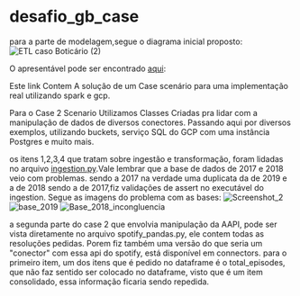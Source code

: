 # desafio_gb_case

para a parte de modelagem,segue o diagrama inicial proposto:
![ETL caso Boticário (2)](https://github.com/arteweyl/desafio_gb_case2/assets/63889308/723e1f23-966c-4468-b343-acbc6b4cff3f)

O apresentável pode ser encontrado <a href='https://docs.google.com/presentation/d/1kUykvOltBTiCQaP4y33rc_RaKouyXTz4QfDGAecC35E/edit#slide=id.g2c6259c4439_0_14'>aqui</a>:

Este link Contem A solução de um Case scenário para uma implementação real 
utilizando spark e gcp.


Para o  Case 2 Scenario Utilizamos Classes Criadas pra lidar com a manipulação de dados de diversos conectores.
Passando aqui por diversos exemplos, utilizando buckets, serviço SQL do GCP com uma instância Postgres e muito mais.

os itens 1,2,3,4 que tratam sobre ingestão e transformação, foram lidadas no arquivo <a href='https://github.com/arteweyl/desafio_gb_case2/blob/main/ingestion.py'>ingestion.py</a>.Vale lembrar que a base de dados de 2017 e 2018 veio com problemas.  sendo a 2017 na verdade uma duplicata da de 2019 e a de 2018 sendo a de 2017,fiz validações de assert no executável do ingestion. Segue as imagens do problema com as bases:
![Screenshot_2](https://github.com/arteweyl/desafio_gb_case2/assets/63889308/40b7cbd4-902a-46ec-b6c1-86dd8700c114)
![base_2019](https://github.com/arteweyl/desafio_gb_case2/assets/63889308/adc02341-04d6-4f9d-812f-a25ccc7c5253)
![Base_2018_incongluencia](https://github.com/arteweyl/desafio_gb_case2/assets/63889308/3225e864-a26a-43d7-be3b-2ccd7e900ee9)


a segunda parte do case 2 que envolvia manipulação da AAPI, pode ser vista diretamente no arquivo spotify_pandas.py, ele contem todas as resoluções pedidas. Porem fiz também uma versão do que seria um "conector" com essa api do spotify, está disponível em connectors. para o primeiro item, um dos itens que é pedido no dataframe é o total_episodes, que não faz sentido ser colocado no dataframe, visto que é um item consolidado, essa informação ficaria sendo repedida.
